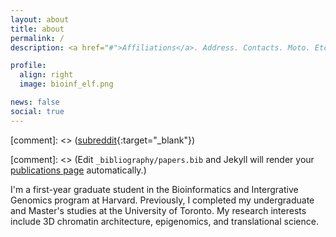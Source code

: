 ```yaml
---
layout: about
title: about
permalink: /
description: <a href="#">Affiliations</a>. Address. Contacts. Moto. Etc.

profile:
  align: right
  image: bioinf_elf.png

news: false
social: true
---
```


[comment]: <>  ([subreddit](http://reddit.com){:target="\_blank"})

[comment]: <>  (Edit `_bibliography/papers.bib` and Jekyll will render your [publications page](/al-folio/publications/) automatically.)

I'm a first-year graduate student in the Bioinformatics and Intergrative Genomics program at Harvard. Previously, I completed my undergraduate and Master's studies at the University of Toronto. My research interests include 3D chromatin architecture, epigenomics, and translational science.
